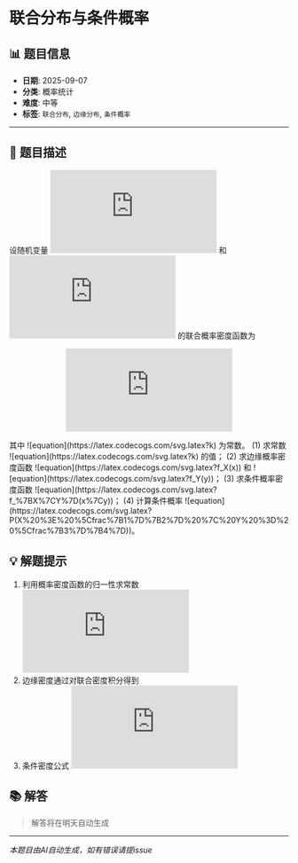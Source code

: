 # 联合分布与条件概率

## 📊 题目信息

- **日期**: 2025-09-07
- **分类**: 概率统计
- **难度**: 中等
- **标签**: `联合分布`, `边缘分布`, `条件概率`

---

## 📝 题目描述

设随机变量 ![equation](https://latex.codecogs.com/svg.latex?X) 和 ![equation](https://latex.codecogs.com/svg.latex?Y) 的联合概率密度函数为 <div align="center">

![Mathematical Formula](https://latex.codecogs.com/svg.latex?f(x%2C%20y)%20%3D%20%5Cbegin%7Bcases%7D%20kx(y%20-%20x)%20%26%200%20%3C%20x%20%3C%20y%20%3C%201%20%5C%5C%200%20%26%20%5Ctext%7B%E5%85%B6%E4%BB%96%7D%20%5Cend%7Bcases%7D)

</div> 其中 ![equation](https://latex.codecogs.com/svg.latex?k) 为常数。
(1) 求常数 ![equation](https://latex.codecogs.com/svg.latex?k) 的值；
(2) 求边缘概率密度函数 ![equation](https://latex.codecogs.com/svg.latex?f_X(x)) 和 ![equation](https://latex.codecogs.com/svg.latex?f_Y(y))；
(3) 求条件概率密度函数 ![equation](https://latex.codecogs.com/svg.latex?f_%7BX%7CY%7D(x%7Cy))；
(4) 计算条件概率 ![equation](https://latex.codecogs.com/svg.latex?P(X%20%3E%20%5Cfrac%7B1%7D%7B2%7D%20%7C%20Y%20%3D%20%5Cfrac%7B3%7D%7B4%7D))。

## 💡 解题提示

1. 利用概率密度函数的归一性求常数 ![equation](https://latex.codecogs.com/svg.latex?k)
2. 边缘密度通过对联合密度积分得到
3. 条件密度公式 ![equation](https://latex.codecogs.com/svg.latex?f_%7BX%7CY%7D(x%7Cy)%20%3D%20%5Cfrac%7Bf(x%2Cy)%7D%7Bf_Y(y)%7D)

## 📚 解答

> 解答将在明天自动生成

---

*本题目由AI自动生成，如有错误请提issue*
